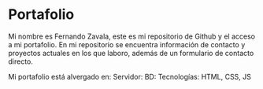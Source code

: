 # Portafolio

Mi nombre es Fernando Zavala, este es mi repositorio de Github y el acceso a mi portafolio.
En mi repositorio se encuentra información de contacto y proyectos actuales en los que laboro, además de un formulario de contacto directo.

Mi portafolio está alvergado en:
Servidor:
BD:
Tecnologías: HTML, CSS, JS
